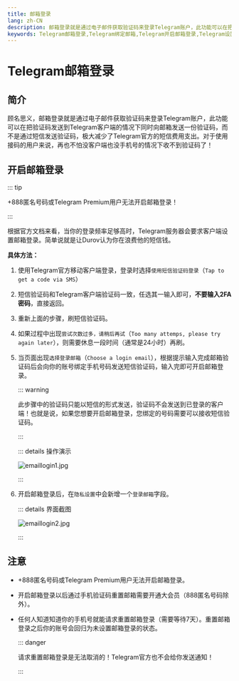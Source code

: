 ```yaml
---
title: 邮箱登录
lang: zh-CN
description: 邮箱登录就是通过电子邮件获取验证码来登录Telegram账户，此功能可以在把验证码发送到Telegram客户端的情况下同时向邮箱发送一份验证码，而不是通过短信发送验证码。本文介绍了如何开启Telegram邮箱登录，以及Telegram邮箱登录的有关注意事项。访问TGwiki - Telegram知识库，了解更多Telegram使用技巧。
keywords: Telegram邮箱登录,Telegram绑定邮箱,Telegram开启邮箱登录,Telegram设置登录邮箱,TG邮箱登录,TG绑定邮箱,TG开启邮箱登录,TG设置登录邮箱,电报邮箱登录,电报绑定邮箱,电报开源邮箱登录,电报设置登录邮箱,TGwiki,Telegram知识库
---
```


# Telegram邮箱登录

## 简介

顾名思义，邮箱登录就是通过电子邮件获取验证码来登录Telegram账户，此功能可以在把验证码发送到Telegram客户端的情况下同时向邮箱发送一份验证码，而不是通过短信发送验证码，极大减少了Telegram官方的短信费用支出。对于使用接码的用户来说，再也不怕没客户端也没手机号的情况下收不到验证码了！

## 开启邮箱登录

::: tip

+888匿名号码或Telegram Premium用户无法开启邮箱登录！

:::

根据官方文档来看，当你的登录频率足够高时，Telegram服务器会要求客户端设置邮箱登录。简单说就是让Durov认为你在浪费他的短信钱。

**具体方法：**

1. 使用Telegram官方移动客户端登录，登录时选择`使用短信验证码登录`（`Tap to get a code via SMS`）

2. 短信验证码和Telegram客户端验证码一致，任选其一输入即可，**不要输入2FA密码**，直接返回。

3. 重新上面的步骤，刷短信验证码。

4. 如果过程中出现`尝试次数过多，请稍后再试`（`Too many attemps, please try again later`），则需要休息一段时间（通常是24小时）再刷。

5. 当页面出现`选择登录邮箱`（`Choose a login email`），根据提示输入完成邮箱验证码后会向你的账号绑定手机号码发送短信验证码，输入完即可开启邮箱登录。

   ::: warning

   此步骤中的验证码只能以短信的形式发送，验证码不会发送到已登录的客户端！也就是说，如果您想要开启邮箱登录，您绑定的号码需要可以接收短信验证码。

   :::

   ::: details 操作演示

   ![emaillogin1.jpg](https://s2.loli.net/2024/01/28/1dbItKPDlwXB9TL.jpg)

   :::

6. 开启邮箱登录后，在`隐私设置`中会新增一个`登录邮箱`字段。

   ::: details 界面截图

   ![emaillogin2.jpg](https://s2.loli.net/2024/01/28/Dx4nktmlVPgZ8ao.jpg)

   :::

## 注意

- +888匿名号码或Telegram Premium用户无法开启邮箱登录。
- 开启邮箱登录以后通过手机验证码重置邮箱需要开通大会员（888匿名号码除外）。

- 任何人知道知道你的手机号就能请求重置邮箱登录（需要等待7天）。重置邮箱登录之后你的账号会回归为未设置邮箱登录的状态。

  ::: danger

  请求重置邮箱登录是无法取消的！Telegram官方也不会给你发送通知！

  :::